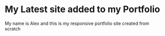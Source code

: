# My Latest site added to my Portfolio
My name is Alex and this is my responsive portfolio site created from scratch
